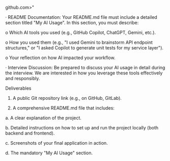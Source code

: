 github.com>"

· README Documentation: Your README.md file must include a detailed section titled "My AI Usage". In this section, you must describe:

o Which AI tools you used (e.g., GitHub Copilot, ChatGPT, Gemini, etc.).

o How you used them (e.g., "I used Gemini to brainstorm API endpoint structures," or "I asked Copilot to generate unit tests for my service layer").

o Your reflection on how AI impacted your workflow.

· Interview Discussion: Be prepared to discuss your AI usage in detail during the interview. We are interested in how you leverage these tools effectively and responsibly.

Deliverables

1. A public Git repository link (e.g., on GitHub, GitLab).

2. A comprehensive README.md file that includes:

a. A clear explanation of the project.

b. Detailed instructions on how to set up and run the project locally (both backend and frontend).

c. Screenshots of your final application in action.

d. The mandatory "My AI Usage" section.

